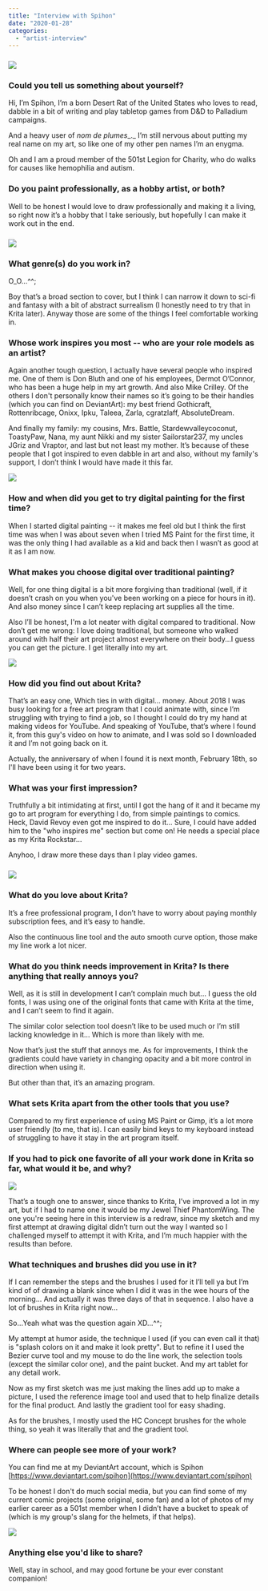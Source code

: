 ```yaml
---
title: "Interview with Spihon"
date: "2020-01-28"
categories: 
  - "artist-interview"
---
```


### ![](/images/posts/2020/brimstone-800.png)

### Could you tell us something about yourself?

Hi, I’m Spihon, I’m a born Desert Rat of the United States who loves to read, dabble in a bit of writing and play tabletop games from D&D to Palladium campaigns.

And a heavy user of _nom de plumes__._ I’m still nervous about putting my real name on my art, so like one of my other pen names I’m an enygma.

Oh and I am a proud member of the 501st Legion for Charity, who do walks for causes like hemophilia and autism.

### Do you paint professionally, as a hobby artist, or both?

Well to be honest I would love to draw professionally and making it a living, so right now it’s a hobby that I take seriously, but hopefully I can make it work out in the end.

### ![](/images/posts/2020/Zaman-Gero-800.png)

### What genre(s) do you work in?

O_O…^^;

Boy that’s a broad section to cover, but I think I can narrow it down to sci-fi and fantasy with a bit of abstract surrealism (I honestly need to try that in Krita later). Anyway those are some of the things I feel comfortable working in.

### Whose work inspires you most -- who are your role models as an artist?

Again another tough question, I actually have several people who inspired me. One of them is Don Bluth and one of his employees, Dermot O’Connor, who has been a huge help in my art growth. And also Mike Crilley. Of the others I don't personally know their names so it’s going to be their handles (which you can find on DeviantArt): my best friend Gothicraft, Rottenribcage, Onixx, Ipku, Taleea, Zarla, cgratzlaff, AbsoluteDream.

And finally my family: my cousins, Mrs. Battle, Stardewvalleycoconut, ToastyPaw, Nana, my aunt Nikki and my sister Sailorstar237, my uncles JGriz and Vraptor, and last but not least my mother. It’s because of these people that I got inspired to even dabble in art and also, without my family's support, I don’t think I would have made it this far.

![](/images/posts/2020/New-ChistYear-800.png)

### How and when did you get to try digital painting for the first time?

When I started digital painting -- it makes me feel old but I think the first time was when I was about seven when I tried MS Paint for the first time, it was the only thing I had available as a kid and back then I wasn’t as good at it as I am now.

### What makes you choose digital over traditional painting?

Well, for one thing digital is a bit more forgiving than traditional (well, if it doesn’t crash on you when you've been working on a piece for hours in it). And also money since I can’t keep replacing art supplies all the time.

Also I’ll be honest, I'm a lot neater with digital compared to traditional. Now don’t get me wrong: I love doing traditional, but someone who walked around with half their art project almost everywhere on their body...I guess you can get the picture. I get literally into my art.

![](/images/posts/2020/The-guardian-of-banderwaltz-800.png)

### How did you find out about Krita?

That’s an easy one, Which ties in with digital... money. About 2018 I was busy looking for a free art program that I could animate with, since I’m struggling with trying to find a job, so I thought I could do try my hand at making videos for YouTube. And speaking of YouTube, that’s where I found it, from this guy's video on how to animate, and I was sold so I downloaded it and I’m not going back on it.

Actually, the anniversary of when I found it is next month, February 18th, so I'll have been using it for two years.

### What was your first impression?

Truthfully a bit intimidating at first, until I got the hang of it and it became my go to art program for everything I do, from simple paintings to comics. Heck, David Revoy even got me inspired to do it... Sure, I could have added him to the "who inspires me" section but come on! He needs a special place as my Krita Rockstar…

Anyhoo, I draw more these days than I play video games.

### ![](/images/posts/2020/Misty-lady-800.png)

### What do you love about Krita?

It’s a free professional program, I don’t have to worry about paying monthly subscription fees, and it’s easy to handle.

Also the continuous line tool and the auto smooth curve option, those make my line work a lot nicer.

### What do you think needs improvement in Krita? Is there anything that really annoys you?

Well, as it is still in development I can’t complain much but... I guess the old fonts, I was using one of the original fonts that came with Krita at the time, and I can’t seem to find it again.

The similar color selection tool doesn’t like to be used much or I’m still lacking knowledge in it… Which is more than likely with me.

Now that’s just the stuff that annoys me. As for improvements, I think the gradients could have variety in changing opacity and a bit more control in direction when using it.

But other than that, it’s an amazing program.

### What sets Krita apart from the other tools that you use?

Compared to my first experience of using MS Paint or Gimp, it’s a lot more user friendly (to me, that is). I can easily bind keys to my keyboard instead of struggling to have it stay in the art program itself.

### If you had to pick one favorite of all your work done in Krita so far, what would it be, and why?

![](/images/posts/2020/Phantomwing-800.png)

That’s a tough one to answer, since thanks to Krita, I’ve improved a lot in my art, but if I had to name one it would be my Jewel Thief PhantomWing. The one you're seeing here in this interview is a redraw, since my sketch and my first attempt at drawing digital didn’t turn out the way I wanted so I challenged myself to attempt it with Krita, and I’m much happier with the results than before.

### What techniques and brushes did you use in it?

If I can remember the steps and the brushes I used for it I’ll tell ya but I’m kind of of drawing a blank since when I did it was in the wee hours of the morning... And actually it was three days of that in sequence. I also have a lot of brushes in Krita right now...

So...Yeah what was the question again XD...^^;

My attempt at humor aside, the technique I used (if you can even call it that) is "splash colors on it and make it look pretty". But to refine it I used the Bezier curve tool and my mouse to do the line work, the selection tools (except the similar color one), and the paint bucket. And my art tablet for any detail work.

Now as my first sketch was me just making the lines add up to make a picture, I used the reference image tool and used that to help finalize details for the final product. And lastly the gradient tool for easy shading.

As for the brushes, I mostly used the HC Concept brushes for the whole thing, so yeah it was literally that and the gradient tool.

### Where can people see more of your work?

You can find me at my DeviantArt account, which is Spihon [https://www.deviantart.com/spihon](https://www.deviantart.com/spihon)

To be honest I don't do much social media, but you can find some of my current comic projects (some original, some fan) and a lot of photos of my earlier career as a 501st member when I didn’t have a bucket to speak of (which is my group's slang for the helmets, if that helps).

![](/images/posts/2020/New-year-disastor-800.png)

### Anything else you'd like to share?

Well, stay in school, and may good fortune be your ever constant companion!
